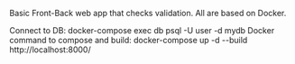 Basic Front-Back web app that checks validation.
All are based on Docker.

Connect to DB: docker-compose exec db psql -U user -d mydb
Docker command to compose and build: docker-compose up -d --build
http://localhost:8000/
